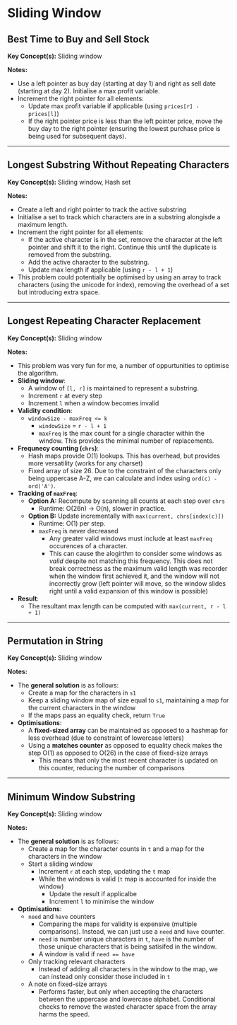 # Sliding Window

## Best Time to Buy and Sell Stock

**Key Concept(s):** Sliding window

**Notes:**
- Use a left pointer as buy day (starting at day 1) and right as sell date (starting at day 2). Initialise a max profit variable.
- Increment the right pointer for all elements:
    - Update max profit variable if applicable (using `prices[r] - prices[l]`)
    - If the right pointer price is less than the left pointer price, move the buy day to the right pointer (ensuring the lowest purchase price is being used for subsequent days).

---

## Longest Substring Without Repeating Characters

**Key Concept(s):** Sliding window, Hash set

**Notes:**
- Create a left and right pointer to track the active substring
- Initialise a set to track which characters are in a substring alongisde a maximum length.
- Increment the right pointer for all elements:
    - If the active character is in the set, remove the character at the left pointer and shift it to the right. Continue this until the duplicate is removed from the substring.
    - Add the active character to the substring.
    - Update max length if applicable (using `r - l + 1`)
- This problem could potentially be optimised by using an array to track characters (using the unicode for index), removing the overhead of a set but introducing extra space.

---

## Longest Repeating Character Replacement

**Key Concept(s):** Sliding window

**Notes:**
- This problem was very fun for me, a number of oppurtunities to optimise the algorithm.
- **Sliding window**:
    - A window of `[l, r]` is maintained to represent a substring.
    - Increment `r` at every step
    - Increment `l` when a window becomes invalid
- **Validity condition**:
    - `windowSize - maxFreq <= k`
        - `windowSize` = `r - l + 1`
        - `maxFreq` is the max count for a single character within the window. This provides the minimal number of replacements.
- **Frequnecy counting (`chrs`)**:
    - Hash maps provide O(1) lookups. This has overhead, but provides more versatility (works for any charset)
    - Fixed array of size 26. Due to the constraint of the characters only being uppercase A-Z, we can calculate and index using `ord(c) - ord('A')`.
- **Tracking of `maxFreq`**:
    - **Option A:** Recompute by scanning all counts at each step over `chrs`
        - Runtime: O(26n) -> O(n), slower in practice.
    - **Option B:** Update incrementally with `max(current, chrs[index(c)])`
        - Runtime: O(1) per step.
        - `maxFreq` is never decreased
            - Any greater valid windows must include at least `maxFreq` occurences of a character.
            - This can cause the alogirthm to consider some windows as *valid* despite not matching this frequency. This does not break correctness as the maximum valid length was recorder when the window first achieved it, and the window will not incorrectly grow (left pointer will move, so the window slides right until a valid expansion of this window is possible)
- **Result**:
    - The resultant max length can be computed with `max(current, r - l + 1)`

---

## Permutation in String

**Key Concept(s):** Sliding window

**Notes:**
- The **general solution** is as follows:
    - Create a map for the characters in `s1`
    - Keep a sliding window map of size equal to `s1`, maintaining a map for the current characters in the window
    - If the maps pass an equality check, return `True`
- **Optimisations**:
    - A **fixed-sized array** can be maintained as opposed to a hashmap for less overhead (due to constraint of lowercase letters)
    - Using a **matches counter** as opposed to equality check makes the step O(1) as opposed to O(26) in the case of fixed-size arrays
        - This means that only the most recent character is updated on this counter, reducing the number of comparisons

---

## Minimum Window Substring

**Key Concept(s):** Sliding window

**Notes:**
- The **general solution** is as follows:
    - Create a map for the character counts in `t` and a map for the characters in the window
    - Start a sliding window
        - Increment `r` at each step, updating the `t` map
        - While the windows is valid (`t` map is accounted for inside the window)
            - Update the result if applicalbe
            - Increment `l` to minimise the window
- **Optimisations**:
    - `need` and `have` counters
        - Comparing the maps for validity is expensive (multiple comparisons). Instead, we can just use a `need` and `have` counter.
        - `need` is number unique characters in `t`, `have` is the number of those unique characters that is being satisifed in the window.
        - A window is valid if `need == have`
    - Only tracking relevant characters
        - Instead of adding all characters in the window to the map, we can instead only consider those included in `t`
    - A note on fixed-size arrays
        - Performs faster, but only when accepting the characters between the uppercase and lowercase alphabet. Conditional checks to remove the wasted character space from the array harms the speed.
